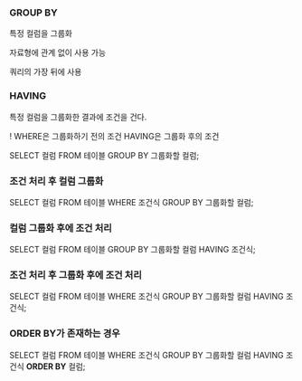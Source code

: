 ### GROUP BY

특정 컬럼을 그룹화

자료형에 관계 없이 사용 가능

쿼리의 가장 뒤에 사용

### HAVING

특정 컬럼을 그룹화한 결과에 조건을 건다.

! WHERE은 그룹화하기 전의 조건 HAVING은 그룹화 후의 조건

SELECT 컬럼 FROM 테이블 GROUP BY 그룹화할 컬럼;

### 조건 처리 후 컬럼 그룹화

SELECT 컬럼 FROM 테이블 WHERE 조건식 GROUP BY 그룹화할 컬럼;

### 컬럼 그룹화 후에 조건 처리

SELECT 컬럼 FROM 테이블 GROUP BY 그룹화할 컬럼 HAVING 조건식;

### 조건 처리 후 그룹화 후에 조건 처리

SELECT 컬럼 FROM 테이블 WHERE 조건식 GROUP BY 그룹화할 컬럼 HAVING 조건식;

### ORDER BY가 존재하는 경우

SELECT 컬럼 FROM 테이블 WHERE 조건식 GROUP BY 그룹화할 컬럼 HAVING 조건식 **ORDER BY** 컬럼;
